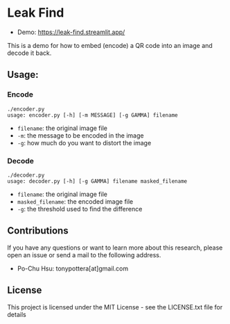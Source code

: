 # Leak Find

* Demo: https://leak-find.streamlit.app/

This is a demo for how to embed (encode) a QR code into an image and decode it back.


## Usage:

### Encode

```
./encoder.py
usage: encoder.py [-h] [-m MESSAGE] [-g GAMMA] filename
```
* `filename`: the original image file
* `-m`: the message to be encoded in the image
* `-g`: how much do you want to distort the image

### Decode

```
./decoder.py
usage: decoder.py [-h] [-g GAMMA] filename masked_filename
```

* `filename`: the original image file
* `masked_filename`: the encoded image file
* `-g`: the threshold used to find the difference

## Contributions

If you have any questions or want to learn more about this research, please open an issue or send a mail to the following address.

* Po-Chu Hsu: tonypottera[at]gmail.com

## License

This project is licensed under the MIT License - see the LICENSE.txt file for details